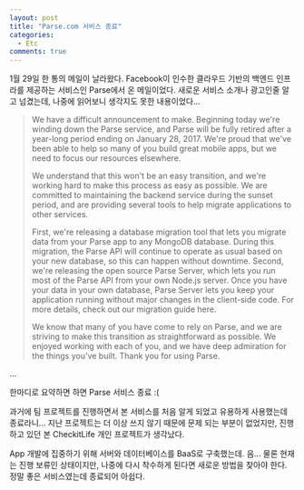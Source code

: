```yaml
---
layout: post
title: "Parse.com 서비스 종료"
categories:
  - Etc
comments: true
---
```


1월 29일 한 통의 메일이 날라왔다. Facebook이 인수한 클라우드 기반의 백엔드 인프라를 제공하는 서비스인 Parse에서 온 메일이었다. 새로운 서비스 소개나 광고인줄 알고 넘겼는데, 나중에 읽어보니 생각지도 못한 내용이었다...

> We have a difficult announcement to make. Beginning today we're winding down the Parse service, and Parse will be fully retired after a year-long period ending on January 28, 2017. We're proud that we've been able to help so many of you build great mobile apps, but we need to focus our resources elsewhere.
> 
> We understand that this won't be an easy transition, and we're working hard to make this process as easy as possible. We are committed to maintaining the backend service during the sunset period, and are providing several tools to help migrate applications to other services.
> 
> First, we're releasing a database migration tool that lets you migrate data from your Parse app to any MongoDB database. During this migration, the Parse API will continue to operate as usual based on your new database, so this can happen without downtime. Second, we're releasing the open source Parse Server, which lets you run most of the Parse API from your own Node.js server. Once you have your data in your own database, Parse Server lets you keep your application running without major changes in the client-side code. For more details, check out our migration guide here.
> 
> We know that many of you have come to rely on Parse, and we are striving to make this transition as straightforward as possible. We enjoyed working with each of you, and we have deep admiration for the things you've built. Thank you for using Parse.

...

한마디로 요약하면 하면 Parse 서비스 종료 :(

과거에 팀 프로젝트를 진행하면서 본 서비스를 처음 알게 되었고 유용하게 사용했는데 종료라니... 지난 프로젝트는 더 이상 쓰지 않기 때문에 문제 되는 부분이 없었지만, 진행하고 있던 본 CheckitLife 개인 프로젝트가 생각났다.

App 개발에 집중하기 위해 서버와 데이터베이스를 BaaS로 구축했는데. 음... 물론 현재는 진행 보류인 상태이지만, 나중에 다시 착수하게 된다면 새로운 방법을 찾아야 한다. 정말 좋은 서비스였는데 종료되어 아쉽다.

